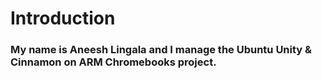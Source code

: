 # Introduction

### My name is Aneesh Lingala and I manage the Ubuntu Unity & Cinnamon on ARM Chromebooks project.


